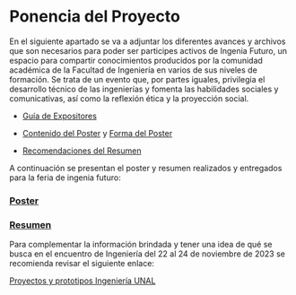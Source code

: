 # Ponencia del Proyecto

En el siguiente apartado se va a adjuntar los diferentes avances y archivos que son necesarios para poder ser participes activos
de Ingenia Futuro, un espacio para compartir conocimientos producidos por la comunidad académica de la Facultad de Ingeniería en 
varios de sus niveles de formación. Se trata de un evento que, por partes iguales, privilegia el desarrollo técnico de las 
ingenierías y fomenta las habilidades sociales y comunicativas, así como la reflexión ética y la proyección social. 

- [Guía de Expositores](https://github.com/JuanBui26/OJO_MECANICO/blob/main/Ingenia_Futuro/Protocolo%20Encuentro%202023-2S.pdf)

- [Contenido del Poster](https://github.com/JuanBui26/OJO_MECANICO/blob/main/Ingenia_Futuro/Instrucciones%20contenido%20del%20P%C3%B3ster.pdf) y [Forma del Poster](https://github.com/JuanBui26/OJO_MECANICO/blob/main/Ingenia_Futuro/Instrucciones%20forma%20del%20P%C3%B3ster.pdf)

- [Recomendaciones del Resumen](https://github.com/JuanBui26/OJO_MECANICO/blob/main/Ingenia_Futuro/Recomendaciones%20resumen.pdf)

A continuación se presentan el poster y resumen realizados y entregados para la feria de ingenia futuro:

### [Poster](https://github.com/JuanBui26/OJO_MECANICO/blob/main/Ingenia_Futuro/Póster.pptx)
### [Resumen](https://github.com/JuanBui26/OJO_MECANICO/blob/main/Ingenia_Futuro/Resumen.docx)

Para complementar la información brindada y tener una idea de qué se busca en el encuentro de Ingeniería del 22 al 24 de
noviembre de 2023 se recomienda revisar el siguiente enlace:

[Proyectos y prototipos Ingeniería UNAL](https://ingenieria.unal.edu.co/proyectos_prototipos/historico)
